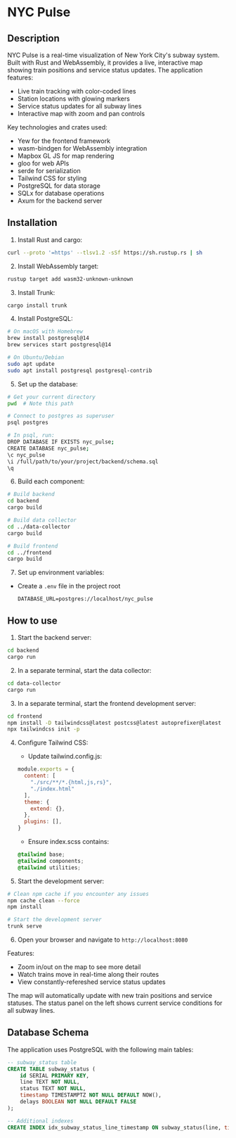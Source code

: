 # NYC Pulse

## Description

NYC Pulse is a real-time visualization of New York City's subway system. Built with Rust and WebAssembly, it provides a live, interactive map showing train positions and service status updates. The application features:

- Live train tracking with color-coded lines
- Station locations with glowing markers
- Service status updates for all subway lines
- Interactive map with zoom and pan controls

Key technologies and crates used:
- Yew for the frontend framework
- wasm-bindgen for WebAssembly integration
- Mapbox GL JS for map rendering
- gloo for web APIs
- serde for serialization
- Tailwind CSS for styling
- PostgreSQL for data storage
- SQLx for database operations
- Axum for the backend server

## Installation

1. Install Rust and cargo:
```bash
curl --proto '=https' --tlsv1.2 -sSf https://sh.rustup.rs | sh
```

2. Install WebAssembly target:
```bash
rustup target add wasm32-unknown-unknown
```

3. Install Trunk:
```bash
cargo install trunk
```

4. Install PostgreSQL:
```bash
# On macOS with Homebrew
brew install postgresql@14
brew services start postgresql@14

# On Ubuntu/Debian
sudo apt update
sudo apt install postgresql postgresql-contrib
```

5. Set up the database:
```bash
# Get your current directory
pwd  # Note this path

# Connect to postgres as superuser
psql postgres

# In psql, run:
DROP DATABASE IF EXISTS nyc_pulse;
CREATE DATABASE nyc_pulse;
\c nyc_pulse
\i /full/path/to/your/project/backend/schema.sql
\q
```

6. Build each component:
```bash
# Build backend
cd backend
cargo build

# Build data collector
cd ../data-collector
cargo build

# Build frontend
cd ../frontend
cargo build
```

7. Set up environment variables:
- Create a `.env` file in the project root
  ```env
  DATABASE_URL=postgres://localhost/nyc_pulse
  ```

## How to use

1. Start the backend server:
```bash
cd backend
cargo run
```

2. In a separate terminal, start the data collector:
```bash
cd data-collector
cargo run
```

3. In a separate terminal, start the frontend development server:
```bash
cd frontend
npm install -D tailwindcss@latest postcss@latest autoprefixer@latest
npx tailwindcss init -p
```

4. Configure Tailwind CSS:
   - Update tailwind.config.js:
   ```javascript
   module.exports = {
     content: [
       "./src/**/*.{html,js,rs}",
       "./index.html"
     ],
     theme: {
       extend: {},
     },
     plugins: [],
   }
   ```
   - Ensure index.scss contains:
   ```css
   @tailwind base;
   @tailwind components;
   @tailwind utilities;
   ```

5. Start the development server:
```bash
# Clean npm cache if you encounter any issues
npm cache clean --force
npm install

# Start the development server
trunk serve
```

6. Open your browser and navigate to `http://localhost:8080`

Features:
- Zoom in/out on the map to see more detail
- Watch trains move in real-time along their routes
- View constantly-refereshed service status updates 

The map will automatically update with new train positions and service statuses. The status panel on the left shows current service conditions for all subway lines.

## Database Schema

The application uses PostgreSQL with the following main tables:

```sql
-- subway_status table
CREATE TABLE subway_status (
    id SERIAL PRIMARY KEY,
    line TEXT NOT NULL,
    status TEXT NOT NULL,
    timestamp TIMESTAMPTZ NOT NULL DEFAULT NOW(),
    delays BOOLEAN NOT NULL DEFAULT FALSE
);

-- Additional indexes
CREATE INDEX idx_subway_status_line_timestamp ON subway_status(line, timestamp DESC);
```
